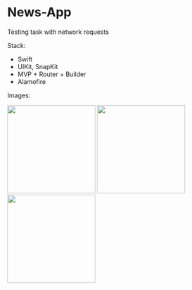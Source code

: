 # News-App
Testing task with network requests

Stack:
- Swift
- UIKit, SnapKit
- MVP + Router + Builder
- Alamofire

Images:

<img src="https://github.com/Myawk0/News-App/assets/89804841/04fbb4a6-ab60-4381-b7ab-07013500752d" width="200"/> 
<img src="https://github.com/Myawk0/News-App/assets/89804841/f1c5a510-6248-43bf-8cf9-44c888fb0125" width="200"/> 
<img src="https://github.com/Myawk0/News-App/assets/89804841/afa6535c-e102-4c62-8598-41cc860d6dfb" width="200"/> 

